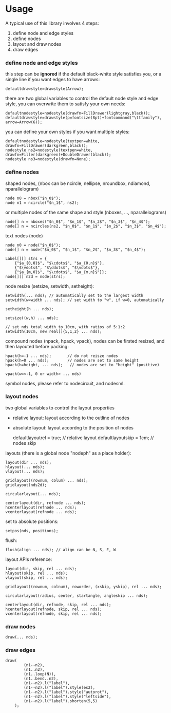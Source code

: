 Usage
=====

A typical use of this library involves 4 steps:

1. define node and edge styles
2. define nodes
3. layout and draw nodes
4. draw edges

### define node and edge styles

this step can be **ignored** if the default black-white style satisfies you, or a single line if you want edges to have arrows:

    defaultdrawstyle=drawstyle(Arrow);
    
there are two global variables to control the default node style and edge style, you can overwrite them to satisfy your own needs:

    defaultnodestyle=nodestyle(drawfn=FillDrawer(lightgray,black));
    defaultdrawstyle=drawstyle(p=fontsize(8pt)+fontcommand("\ttfamily"), arrow=Arrow(6));
    
you can define your own styles if you want multiple styles:

    defaultnodestyle=nodestyle(textpen=white, drawfn=FillDrawer(darkgreen,black));
    nodestyle ns2=nodestyle(textpen=white, drawfn=Filler(darkgreen)+DoubleDrawer(black));
    nodestyle ns3=nodestyle(drawfn=None);
    
### define nodes

shaped nodes, (nbox can be ncircle, nellipse, nroundbox, ndiamond, nparallelogram)

    node n0 = nbox("$n_0$");
    node n1 = ncircle("$n_1$", ns2);
    
or multiple nodes of the same shape and style (nboxes, ..., nparallelograms)

    node[] n = nboxes("$n_0$", "$n_1$", "$n_2$", "$n_3$", "$n_4$");
    node[] n = ncircles(ns2, "$n_0$", "$n_1$", "$n_2$", "$n_3$", "$n_4$");
    
text nodes (node)

    node n0 = node("$n_0$");
    node[] n = node("$n_0$", "$n_1$", "$n_2$", "$n_3$", "$n_4$");
    
    Label[][] strs = {
        {"$a_{0,0}$", "$\cdots$", "$a_{0,n}$"},
        {"$\vdots$", "$\ddots$", "$\vdots$"},
        {"$a_{m,0}$", "$\cdots$", "$a_{m,n}$"}};
    node[][] n2d = node(strs);
    
node resize (setsize, setwidth, setheight):

    setwidth(... nds); // automatically set to the largest width
    setwidth(w=width ... nds); // set width to "w", if w=0, automatically
    
    setheight(h ... nds);
    
    setsize((w,h) ... nds);
    
    // set nds total width to 10cm, with ratios of 5:1:2
    setwidth(10cm, new real[]{5,1,2} ... nds);

compound nodes (npack, hpack, vpack), nodes can be firsted resized, and then layouted before packing:

    hpack(h=-1 ... nds);       // do not reisze nodes
    hpack(h=0 ... nds);        // nodes are set to same height
    hpack(h=height, ... nds);   // nodes are set to "height" (positive)
    
    vpack(w=<-1, 0 or width> ... nds)
    
symbol nodes, please refer to nodecircuit, and nodesml.

### layout nodes

two global variables to control the layout properties

* relative layout: layout according to the outline of nodes
* absolute layout: layout accordng to the position of nodes


    defaultlayoutrel = true; // relative layout
    defaultlayoutskip = 1cm; // nodes skip
    
layouts (there is a global node "nodeph" as a place holder):

    layout(dir ... nds);
    hlayout(... nds);
    vlayout(... nds);
    
    gridlayout((rownum, colum) ... nds);
    gridlayout(nds2d);
    
    circularlayout(... nds);
    
    centerlayout(dir, refnode ... nds);
    hcenterlayout(refnode ... nds);
    vcenterlayout(refnode ... nds);
    
set to absolute positions:

    setpos(nds, positions);
    
flush:
    
    flush(align ... nds); // align can be N, S, E, W
    
layout APIs reference:

    layout(dir, skip, rel ... nds);
    hlayout(skip, rel ... nds);
    vlayout(skip, rel ... nds);

    gridlayout((rownum, colnum), roworder, (xskip, yskip), rel ... nds);
    
    circularlayout(radius, center, startangle, angleskip ... nds);
    
    centerlayout(dir, refnode, skip, rel ... nds);
    hcenterlayout(refnode, skip, rel ... nds);
    vcenterlayout(refnode, skip, rel ... nds);
    
### draw nodes

    draw(... nds);
    
### draw edges

    draw(
            (n1--n2),
            (n1..n2),
            (n1..loop(N)),
            (n1..bend..n2),
            (n1--n2).l("label"),
            (n1--n2).l("label").style(es2),
            (n1--n2).l("label").style("autorot"),
            (n1--n2).l("label").style("leftside"),
            (n1--n2).l("label").shorten(5,5)
        );